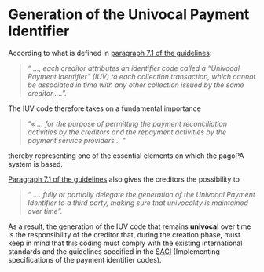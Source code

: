 # Generation of the Univocal Payment Identifier

According to what is defined in [paragraph 7.1 of the guidelines](https://www.gazzettaufficiale.it/eli/id/2018/07/03/18A04494/sg):

> _“ ..., each creditor attributes an identifier code called a “Univocal Payment Identifier” (IUV) to each collection transaction, which cannot be associated in time with any other collection issued by the same creditor.....”._

The IUV code therefore takes on a fundamental importance 

> _“« ... for the purpose of permitting the payment reconciliation activities by the creditors and the repayment activities by the payment service providers... "_

 thereby representing one of the essential elements on which the pagoPA system is based.

[Paragraph 7.1 of the guidelines](https://www.gazzettaufficiale.it/eli/id/2018/07/03/18A04494/sg) also gives the creditors the possibility to

> _“ .... fully or partially delegate the generation of the Univocal Payment Identifier to a third party, making sure that univocality is maintained over time”._

As a result, the generation of the IUV code that remains **univocal** over time is the responsibility of the creditor that, during the creation phase, must keep in mind that this coding must comply with the existing international standards and the guidelines specified in the [SACI](https://docs.pagopa.it/saci) (Implementing specifications of the payment identifier codes).